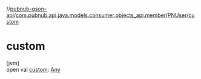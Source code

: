 //[pubnub-gson-api](../../../index.md)/[com.pubnub.api.java.models.consumer.objects_api.member](../index.md)/[PNUser](index.md)/[custom](custom.md)

# custom

[jvm]\
open val [custom](custom.md): [Any](https://kotlinlang.org/api/core/kotlin-stdlib/kotlin/-any/index.html)
